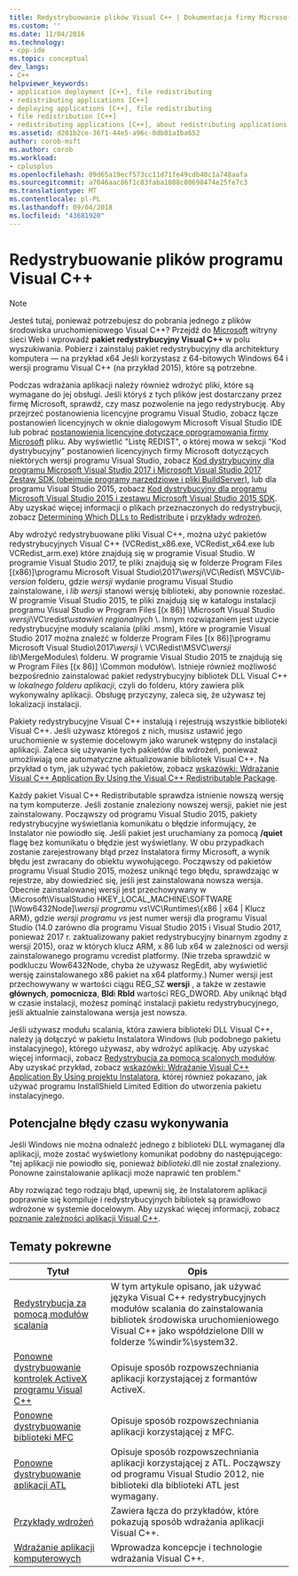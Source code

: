 ```yaml
---
title: Redystrybuowanie plików Visual C++ | Dokumentacja firmy Microsoft
ms.custom: ''
ms.date: 11/04/2016
ms.technology:
- cpp-ide
ms.topic: conceptual
dev_langs:
- C++
helpviewer_keywords:
- application deployment [C++], file redistributing
- redistributing applications [C++]
- deploying applications [C++], file redistributing
- file redistribution [C++]
- redistributing applications [C++], about redistributing applications
ms.assetid: d201b2ce-36f1-44e5-a96c-0db81a1ba652
author: corob-msft
ms.author: corob
ms.workload:
- cplusplus
ms.openlocfilehash: 09d65a19ecf573cc11d71fe49cdb40c1a748aafa
ms.sourcegitcommit: a7046aac86f1c83faba1088c80698474e25fe7c3
ms.translationtype: MT
ms.contentlocale: pl-PL
ms.lasthandoff: 09/04/2018
ms.locfileid: "43681920"
---
```

# <a name="redistributing-visual-c-files"></a>Redystrybuowanie plików programu Visual C++

> [!NOTE]
> Jesteś tutaj, ponieważ potrzebujesz do pobrania jednego z plików środowiska uruchomieniowego Visual C++? Przejdź do [Microsoft](http://www.microsoft.com/) witryny sieci Web i wprowadź **pakiet redystrybucyjny Visual C++** w polu wyszukiwania. Pobierz i zainstaluj pakiet redystrybucyjny dla architektury komputera — na przykład x64 Jeśli korzystasz z 64-bitowych Windows 64 i wersji programu Visual C++ (na przykład 2015), które są potrzebne.

Podczas wdrażania aplikacji należy również wdrożyć pliki, które są wymagane do jej obsługi. Jeśli któryś z tych plików jest dostarczany przez firmę Microsoft, sprawdź, czy masz pozwolenie na jego redystrybucję. Aby przejrzeć postanowienia licencyjne programu Visual Studio, zobacz łącze postanowień licencyjnych w oknie dialogowym Microsoft Visual Studio IDE lub pobrać [postanowienia licencyjne dotyczące oprogramowania firmy Microsoft](https://visualstudio.microsoft.com/license-terms/mlt687465/) pliku. Aby wyświetlić "Listę REDIST", o której mowa w sekcji "Kod dystrybucyjny" postanowień licencyjnych firmy Microsoft dotyczących niektórych wersji programu Visual Studio, zobacz [Kod dystrybucyjny dla programu Microsoft Visual Studio 2017 i Microsoft Visual Studio 2017 Zestaw SDK (obejmuje programy narzędziowe i pliki BuildServer)](/visualstudio/productinfo/2017-redistribution-vs), lub dla programu Visual Studio 2015, zobacz [Kod dystrybucyjny dla programu Microsoft Visual Studio 2015 i zestawu Microsoft Visual Studio 2015 SDK](/visualstudio/productinfo/2015-redistribution-vs). Aby uzyskać więcej informacji o plikach przeznaczonych do redystrybucji, zobacz [Determining Which DLLs to Redistribute](../ide/determining-which-dlls-to-redistribute.md) i [przykłady wdrożeń](../ide/deployment-examples.md).

Aby wdrożyć redystrybuowane pliki Visual C++, można użyć pakietów redystrybucyjnych Visual C++ (VCRedist\_x86.exe, VCRedist\_x64.exe lub VCRedist\_arm.exe) które znajdują się w programie Visual Studio. W programie Visual Studio 2017, te pliki znajdują się w folderze Program Files [(x86)]\\programu Microsoft Visual Studio\\2017\\_wersji_\\VC\\Redist\\ MSVC\\_lib-version_ folderu, gdzie _wersji_ wydanie programu Visual Studio zainstalowane, i _lib wersji_ stanowi wersję biblioteki, aby ponownie rozesłać. W programie Visual Studio 2015, te pliki znajdują się w katalogu instalacji programu Visual Studio w Program Files [(x 86)] \Microsoft Visual Studio *wersji*\VC\redist\\*ustawień regionalnych* \\. Innym rozwiązaniem jest użycie redystrybucyjne moduły scalania (pliki .msm), które w programie Visual Studio 2017 można znaleźć w folderze Program Files [(x 86)]\\programu Microsoft Visual Studio\\2017\\_wersji_ \\ VC\\Redist\\MSVC\\_wersji lib_\\MergeModules\\ folderu. W programie Visual Studio 2015 te znajdują się w Program Files [(x 86)] \Common modułów\\. Istnieje również możliwość bezpośrednio zainstalować pakiet redystrybucyjny bibliotek DLL Visual C++ w *lokalnego folderu aplikacji*, czyli do folderu, który zawiera plik wykonywalny aplikacji. Obsługę przyczyny, zaleca się, że używasz tej lokalizacji instalacji.

Pakiety redystrybucyjne Visual C++ instalują i rejestrują wszystkie biblioteki Visual C++. Jeśli używasz któregoś z nich, musisz ustawić jego uruchomienie w systemie docelowym jako warunek wstępny do instalacji aplikacji. Zaleca się używanie tych pakietów dla wdrożeń, ponieważ umożliwiają one automatyczne aktualizowanie bibliotek Visual C++. Na przykład o tym, jak używać tych pakietów, zobacz [wskazówki: Wdrażanie Visual C++ Application By Using the Visual C++ Redistributable Package](../ide/deploying-visual-cpp-application-by-using-the-vcpp-redistributable-package.md).

Każdy pakiet Visual C++ Redistributable sprawdza istnienie nowszą wersję na tym komputerze. Jeśli zostanie znaleziony nowszej wersji, pakiet nie jest zainstalowany. Począwszy od programu Visual Studio 2015, pakiety redystrybucyjne wyświetlania komunikatu o błędzie informujący, że Instalator nie powiodło się. Jeśli pakiet jest uruchamiany za pomocą **/quiet** flagę bez komunikatu o błędzie jest wyświetlany. W obu przypadkach zostanie zarejestrowany błąd przez Instalatora firmy Microsoft, a wynik błędu jest zwracany do obiektu wywołującego. Począwszy od pakietów programu Visual Studio 2015, możesz uniknąć tego błędu, sprawdzając w rejestrze, aby dowiedzieć się, jeśli jest zainstalowana nowsza wersja. Obecnie zainstalowanej wersji jest przechowywany w \Microsoft\VisualStudio HKEY_LOCAL_MACHINE\SOFTWARE [\Wow6432Node]\\_wersji programu vs_\VC\Runtimes\\{x86 | x64 | Klucz ARM}, gdzie _wersji programu vs_ jest numer wersji dla programu Visual Studio (14.0 zarówno dla programu Visual Studio 2015 i Visual Studio 2017, ponieważ 2017 r. zaktualizowany pakiet redystrybucyjny binarnym zgodny z wersji 2015), oraz w których klucz ARM, x 86 lub x64 w zależności od wersji zainstalowanego programu vcredist platformy. (Nie trzeba sprawdzić w podkluczu Wow6432Node, chyba że używasz RegEdit, aby wyświetlić wersję zainstalowanego x86 pakiet na x64 platformy.) Numer wersji jest przechowywany w wartości ciągu REG_SZ **wersji** , a także w zestawie **głównych**, **pomocnicza**, **Bld**i **Rbld** wartości REG_DWORD. Aby uniknąć błąd w czasie instalacji, możesz pominąć instalacji pakietu redystrybucyjnego, jeśli aktualnie zainstalowana wersja jest nowsza.

Jeśli używasz modułu scalania, która zawiera biblioteki DLL Visual C++, należy ją dołączyć w pakietu Instalatora Windows (lub podobnego pakietu instalacyjnego), którego używasz, aby wdrożyć aplikację. Aby uzyskać więcej informacji, zobacz [Redystrybucja za pomocą scalonych modułów](../ide/redistributing-components-by-using-merge-modules.md). Aby uzyskać przykład, zobacz [wskazówki: Wdrażanie Visual C++ Application By Using projektu Instalatora](../ide/walkthrough-deploying-a-visual-cpp-application-by-using-a-setup-project.md), której również pokazano, jak używać programu InstallShield Limited Edition do utworzenia pakietu instalacyjnego.

## <a name="potential-run-time-errors"></a>Potencjalne błędy czasu wykonywania

Jeśli Windows nie można odnaleźć jednego z biblioteki DLL wymaganej dla aplikacji, może zostać wyświetlony komunikat podobny do następującego: "tej aplikacji nie powiodło się, ponieważ *biblioteki*.dll nie został znaleziony. Ponowne zainstalowanie aplikacji może naprawić ten problem."

Aby rozwiązać tego rodzaju błąd, upewnij się, że Instalatorem aplikacji poprawnie się kompiluje i redystrybucyjnych bibliotek są prawidłowo wdrożone w systemie docelowym. Aby uzyskać więcej informacji, zobacz [poznanie zależności aplikacji Visual C++](../ide/understanding-the-dependencies-of-a-visual-cpp-application.md).

## <a name="related-topics"></a>Tematy pokrewne

|Tytuł|Opis|
|-----------|-----------------|
|[Redystrybucja za pomocą modułów scalania](../ide/redistributing-components-by-using-merge-modules.md)|W tym artykule opisano, jak używać języka Visual C++ redystrybucyjnych modułów scalania do zainstalowania bibliotek środowiska uruchomieniowego Visual C++ jako współdzielone Dlll w folderze %windir%\system32\.|
|[Ponowne dystrybuowanie kontrolek ActiveX programu Visual C++](../ide/redistributing-visual-cpp-activex-controls.md)|Opisuje sposób rozpowszechniania aplikacji korzystającej z formantów ActiveX.|
|[Ponowne dystrybuowanie biblioteki MFC](../ide/redistributing-the-mfc-library.md)|Opisuje sposób rozpowszechniania aplikacji korzystającej z MFC.|
|[Ponowne dystrybuowanie aplikacji ATL](../ide/redistributing-an-atl-application.md)|Opisuje sposób rozpowszechniania aplikacji korzystającej z ATL. Począwszy od programu Visual Studio 2012, nie biblioteki dla biblioteki ATL jest wymagany.|
|[Przykłady wdrożeń](../ide/deployment-examples.md)|Zawiera łącza do przykładów, które pokazują sposób wdrażania aplikacji Visual C++.|
|[Wdrażanie aplikacji komputerowych](../ide/deploying-native-desktop-applications-visual-cpp.md)|Wprowadza koncepcje i technologie wdrażania Visual C++.|